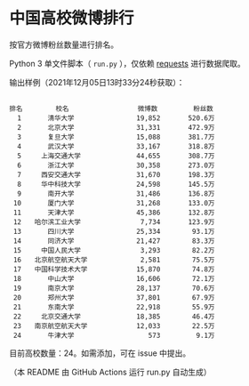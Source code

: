 
# 中国高校微博排行

按官方微博粉丝数量进行排名。

Python 3 单文件脚本（ `run.py` ），仅依赖 [requests](https://github.com/psf/requests) 进行数据爬取。

输出样例（2021年12月05日13时33分24秒获取）：

```

排名　　　　　校名　　　　　         微博数         粉丝数
  1　　　　清华大学　　　　         19,852       520.6万
  2　　　　北京大学　　　　         31,331       472.9万
  3　　　　复旦大学　　　　         15,088       381.7万
  4　　　　武汉大学　　　　         33,167       318.8万
  5　　　上海交通大学　　　         44,655       308.7万
  6　　　　浙江大学　　　　         30,358       273.0万
  7　　　西安交通大学　　　         31,670       198.3万
  8　　　华中科技大学　　　         24,598       145.5万
  9　　　　南开大学　　　　         31,486       136.8万
 10　　　　厦门大学　　　　         31,268       133.0万
 11　　　　天津大学　　　　         45,386       132.8万
 12　　哈尔滨工业大学　　　          7,734       123.9万
 13　　　　四川大学　　　　         25,334        93.1万
 14　　　　同济大学　　　　         21,427        83.3万
 15　　　中国人民大学　　　          3,293        82.2万
 16　　北京航空航天大学　　          2,581        75.5万
 17　　中国科学技术大学　　         15,870        74.8万
 18　　　　中山大学　　　　         16,606        72.1万
 19　　　　南京大学　　　　         28,137        70.6万
 20　　　　郑州大学　　　　         37,801        67.9万
 21　　　　东南大学　　　　         22,918        55.9万
 22　　　北京交通大学　　　         18,385        46.4万
 23　　南京航空航天大学　　         12,033        22.5万
 24　　　　牛津大学　　　　            573         9.1万

```

目前高校数量：24。如需添加，可在 issue 中提出。

（本 README 由 GitHub Actions 运行 run.py 自动生成）

